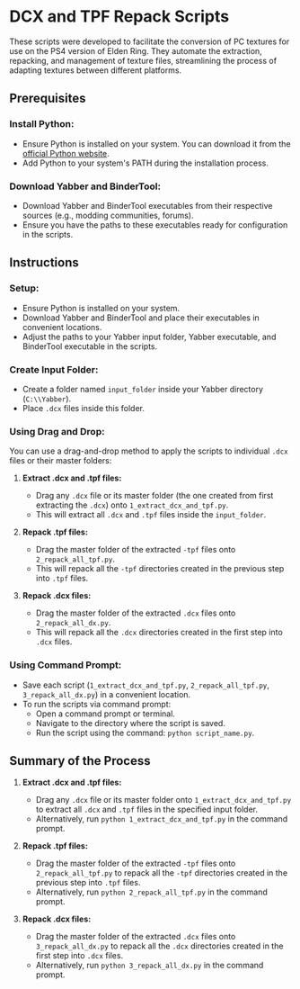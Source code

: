 # DCX and TPF Repack Scripts
These scripts were developed to facilitate the conversion of PC textures for use on the PS4 version of Elden Ring. They automate the extraction, repacking, and management of texture files, streamlining the process of adapting textures between different platforms.

## Prerequisites
### Install Python:
- Ensure Python is installed on your system. You can download it from the [official Python website](https://www.python.org/downloads/).
- Add Python to your system's PATH during the installation process.

### Download Yabber and BinderTool:
- Download Yabber and BinderTool executables from their respective sources (e.g., modding communities, forums).
- Ensure you have the paths to these executables ready for configuration in the scripts.

## Instructions

### Setup:
- Ensure Python is installed on your system.
- Download Yabber and BinderTool and place their executables in convenient locations.
- Adjust the paths to your Yabber input folder, Yabber executable, and BinderTool executable in the scripts.

### Create Input Folder:
- Create a folder named `input_folder` inside your Yabber directory (`C:\\Yabber`).
- Place `.dcx` files inside this folder.

### Using Drag and Drop:
You can use a drag-and-drop method to apply the scripts to individual `.dcx` files or their master folders:

1. **Extract .dcx and .tpf files:**
   - Drag any `.dcx` file or its master folder (the one created from first extracting the `.dcx`) onto `1_extract_dcx_and_tpf.py`.
   - This will extract all `.dcx` and `.tpf` files inside the `input_folder`.

2. **Repack .tpf files:**
   - Drag the master folder of the extracted `-tpf` files onto `2_repack_all_tpf.py`.
   - This will repack all the `-tpf` directories created in the previous step into `.tpf` files.

3. **Repack .dcx files:**
   - Drag the master folder of the extracted `.dcx` files onto `2_repack_all_dx.py`.
   - This will repack all the `.dcx` directories created in the first step into `.dcx` files.

### Using Command Prompt:
- Save each script (`1_extract_dcx_and_tpf.py`, `2_repack_all_tpf.py`, `3_repack_all_dx.py`) in a convenient location.
- To run the scripts via command prompt:
  - Open a command prompt or terminal.
  - Navigate to the directory where the script is saved.
  - Run the script using the command: `python script_name.py`.

## Summary of the Process

1. **Extract .dcx and .tpf files:**
   - Drag any `.dcx` file or its master folder onto `1_extract_dcx_and_tpf.py` to extract all `.dcx` and `.tpf` files in the specified input folder.
   - Alternatively, run `python 1_extract_dcx_and_tpf.py` in the command prompt.

2. **Repack .tpf files:**
   - Drag the master folder of the extracted `-tpf` files onto `2_repack_all_tpf.py` to repack all the `-tpf` directories created in the previous step into `.tpf` files.
   - Alternatively, run `python 2_repack_all_tpf.py` in the command prompt.

3. **Repack .dcx files:**
   - Drag the master folder of the extracted `.dcx` files onto `3_repack_all_dx.py` to repack all the `.dcx` directories created in the first step into `.dcx` files.
   - Alternatively, run `python 3_repack_all_dx.py` in the command prompt.


